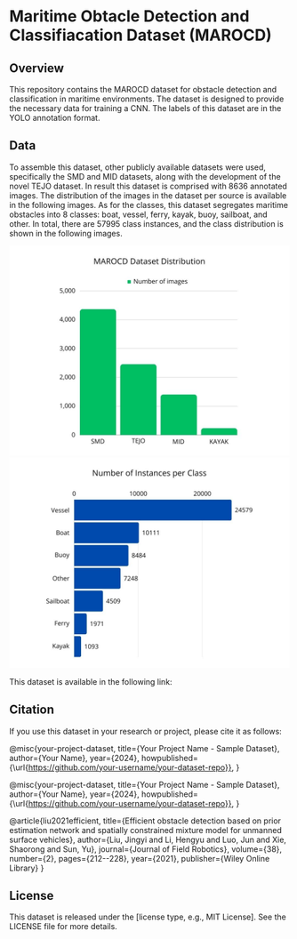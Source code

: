# Maritime Obtacle Detection and Classifiacation Dataset (MAROCD)

## Overview
This repository contains the MAROCD dataset for obstacle detection and classification in maritime environments. The dataset is designed to provide the necessary data for training a CNN. The labels of this dataset are in the YOLO annotation format.

## Data
To assemble this dataset, other publicly available datasets were used, specifically the SMD and MID datasets, along with the development of the novel TEJO dataset. In result this dataset is comprised with 8636 annotated images. The distribution of the images in the dataset per source is available in the following images. As for the classes, this dataset segregates maritime obstacles into 8 classes: boat, vessel, ferry, kayak, buoy, sailboat, and other. In total, there are 57995 class instances, and the class distribution is shown in the following images.

![Number of Instances per Class.png](https://github.com/phsilvarepo/MAROCD/blob/main/Dataset%20Distribution.jpg)
![Number of Instances per Class.png](https://github.com/phsilvarepo/MAROCD/blob/main/Number%20of%20Instances%20per%20Class.jpg)

This dataset is available in the following link:

## Citation
If you use this dataset in your research or project, please cite it as follows:

@misc{your-project-dataset,
  title={Your Project Name - Sample Dataset},
  author={Your Name},
  year={2024},
  howpublished={\url{https://github.com/your-username/your-dataset-repo}},
}

@misc{your-project-dataset,
  title={Your Project Name - Sample Dataset},
  author={Your Name},
  year={2024},
  howpublished={\url{https://github.com/your-username/your-dataset-repo}},
}

@article{liu2021efficient,
  title={Efficient obstacle detection based on prior estimation network and spatially constrained mixture model for unmanned surface vehicles},
  author={Liu, Jingyi and Li, Hengyu and Luo, Jun and Xie, Shaorong and Sun, Yu},
  journal={Journal of Field Robotics},
  volume={38},
  number={2},
  pages={212--228},
  year={2021},
  publisher={Wiley Online Library}
}

## License
This dataset is released under the [license type, e.g., MIT License]. See the LICENSE file for more details.
